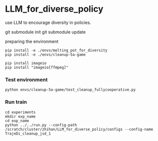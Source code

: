 # LLM_for_diverse_policy
use LLM to encourage diversity in policies.



git submodule init
git submodule update


preparing the environment
```
pip install -e ./envs/melting_pot_for_diversity
pip install -e ./envs/cleanup-5a-game 

pip install imageio 
pip install "imageio[ffmpeg]"
```
### Test environment
```
python envs/cleanup-5a-game/test_cleanup_fullycooperative.py
```


### Run train
```
cd experiments
mkdir exp_name
cd exp_name
python ../../run.py --config-path /scratch/cluster/zhihan/LLM_for_diverse_policy/configs --config-name TrajeDi_cleanup_jsd_1
```